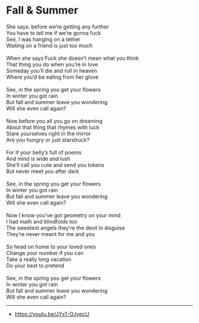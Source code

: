 # Fall & Summer

She says: before we’re getting any further\
You have to tell me if we’re gonna fuck\
See, I was hanging on a tether\
Waiting on a friend is just too much\
\
When she says Fuck she doesn’t mean what you think\
That thing you do when you’re in love\
Someday you’ll die and roll in heaven\
Where you’d be eating from her glove\
\
See, in the spring you get your flowers\
In winter you got rain\
But fall and summer leave you wondering\
Will she even call again?\
\
Now before you all you go on dreaming\
About that thing that rhymes with luck\
Stare yourselves right in the mirror\
Are you hungry or just starstruck?\
\
For if your belly’s full of poems\
And mind is wide and lush\
She’ll call you cute and send you tokens\
But never meet you after dark\
\
See, in the spring you get your flowers\
In winter you got rain\
But fall and summer leave you wondering\
Will she even call again?\
\
Now I know you’ve got geometry on your mind\
I had math and blindfolds too\
The sweetest angels they’re the devil in disguise\
They’re never meant for me and you\
\
So head on home to your loved ones\
Change your number if you can\
Take a really long vacation\
Do your best to pretend\
\
See, in the spring you get your flowers\
In winter you got rain\
But fall and summer leave you wondering\
Will she even call again?

---
- https://youtu.be/JYx1-OJypcU
